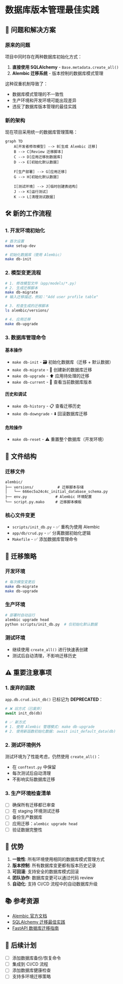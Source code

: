 # 数据库版本管理最佳实践

## 🎯 问题和解决方案

### 原来的问题
项目中同时存在两种数据库初始化方式：
1. **直接使用 SQLAlchemy** - `Base.metadata.create_all()`
2. **Alembic 迁移系统** - 版本控制的数据库模式管理

这种双重机制导致了：
- 数据库模式管理的不一致性
- 生产环境和开发环境可能出现差异
- 违反了数据库版本管理的最佳实践

### 新的架构
现在项目采用统一的数据库管理策略：

```mermaid
graph TD
    A[开发者修改模型] --> B[生成 Alembic 迁移]
    B --> C[Review 迁移脚本]
    C --> D[应用迁移到数据库]
    D --> E[初始化默认数据]
    
    F[生产部署] --> G[应用迁移]
    G --> H[初始化默认数据]
    
    I[测试环境] --> J[临时创建表结构]
    J --> K[运行测试]
    K --> L[清理测试数据]
```

## 🛠️ 新的工作流程

### 1. 开发环境初始化
```bash
# 首次设置
make setup-dev

# 初始化数据库（使用 Alembic）
make db-init
```

### 2. 模型变更流程
```bash
# 1. 修改模型文件（app/models/*.py）
# 2. 生成迁移脚本
make db-migrate
# 输入迁移描述，例如："Add user profile table"

# 3. 检查生成的迁移脚本
ls alembic/versions/

# 4. 应用迁移
make db-upgrade
```

### 3. 数据库管理命令

#### 基本操作
- `make db-init` - 🗃️ 初始化数据库（迁移 + 默认数据）
- `make db-migrate` - 📝 创建新的数据库迁移
- `make db-upgrade` - ⬆️ 应用待处理的迁移
- `make db-current` - 📍 查看当前数据库版本

#### 历史和调试
- `make db-history` - 📋 查看迁移历史
- `make db-downgrade` - ⬇️ 回滚数据库迁移

#### 危险操作
- `make db-reset` - ⚠️ 重置整个数据库（开发环境）

## 📁 文件结构

### 迁移文件
```
alembic/
├── versions/           # 迁移脚本存储
│   └── 666ec5a24c4c_initial_database_schema.py
├── env.py             # Alembic 环境配置
└── script.py.mako     # 迁移脚本模板
```

### 核心文件变更
- `scripts/init_db.py` - ✅ 重构为使用 Alembic
- `app/db/crud.py` - ✅ 分离数据初始化逻辑
- `Makefile` - ✅ 添加数据库管理命令

## 🔄 迁移策略

### 开发环境
```bash
# 每次模型变更后
make db-migrate
make db-upgrade
```

### 生产环境
```bash
# 部署时自动运行
alembic upgrade head
python scripts/init_db.py  # 仅初始化默认数据
```

### 测试环境
- 继续使用 `create_all()` 进行快速表创建
- 测试后自动清理，不影响迁移历史

## ⚠️ 重要注意事项

### 1. 废弃的函数
`app.db.crud.init_db()` 已标记为 **DEPRECATED**：
```python
# ❌ 旧方式（已废弃）
await init_db(db)

# ✅ 新方式
# 1. 使用 Alembic 管理模式: make db-upgrade
# 2. 使用新函数初始化数据: await init_default_data(db)
```

### 2. 测试环境例外
测试环境为了性能考虑，仍然使用 `create_all()`：
- 在 `conftest.py` 中保留
- 每次测试后自动清理
- 不影响实际数据库迁移

### 3. 生产环境检查清单
- [ ] 确保所有迁移都已审查
- [ ] 在 staging 环境测试迁移
- [ ] 备份生产数据库
- [ ] 应用迁移：`alembic upgrade head`
- [ ] 验证数据完整性

## 🚀 优势

1. **一致性**: 所有环境使用相同的数据库模式管理方式
2. **版本控制**: 所有数据库变更都有版本历史记录
3. **可回滚**: 支持安全的数据库模式回滚
4. **团队协作**: 数据库变更可以通过代码 review
5. **自动化**: 支持 CI/CD 流程中的自动数据库升级

## 📚 参考资源

- [Alembic 官方文档](https://alembic.sqlalchemy.org/)
- [SQLAlchemy 迁移最佳实践](https://docs.sqlalchemy.org/en/20/orm/extensions/alembic.html)
- [FastAPI 数据库迁移指南](https://fastapi.tiangolo.com/tutorial/sql-databases/#create-the-alembic-configuration)

## 🔮 后续计划

- [ ] 添加数据库备份/恢复命令
- [ ] 集成到 CI/CD 流程
- [ ] 添加数据库健康检查
- [ ] 支持多环境迁移策略